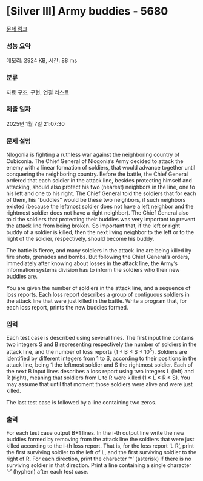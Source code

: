 # [Silver III] Army buddies - 5680 

[문제 링크](https://www.acmicpc.net/problem/5680) 

### 성능 요약

메모리: 2924 KB, 시간: 88 ms

### 분류

자료 구조, 구현, 연결 리스트

### 제출 일자

2025년 1월 7일 21:07:30

### 문제 설명

<p>Nlogonia is fighting a ruthless war against the neighboring country of Cubiconia. The Chief General of Nlogonia’s Army decided to attack the enemy with a linear formation of soldiers, that would advance together until conquering the neighboring country. Before the battle, the Chief General ordered that each soldier in the attack line, besides protecting himself and attacking, should also protect his two (nearest) neighbors in the line, one to his left and one to his right. The Chief General told the soldiers that for each of them, his “buddies” would be these two neighbors, if such neighbors existed (because the leftmost soldier does not have a left neighbor and the rightmost soldier does not have a right neighbor). The Chief General also told the soldiers that protecting their buddies was very important to prevent the attack line from being broken. So important that, if the left or right buddy of a soldier is killed, then the next living neighbor to the left or to the right of the soldier, respectively, should become his buddy.</p>

<p>The battle is fierce, and many soldiers in the attack line are being killed by fire shots, grenades and bombs. But following the Chief General’s orders, immediately after knowing about losses in the attack line, the Army’s information systems division has to inform the soldiers who their new buddies are.</p>

<p>You are given the number of soldiers in the attack line, and a sequence of loss reports. Each loss report describes a group of contiguous soldiers in the attack line that were just killed in the battle. Write a program that, for each loss report, prints the new buddies formed.</p>

### 입력 

 <p>Each test case is described using several lines. The first input line contains two integers S and B representing respectively the number of soldiers in the attack line, and the number of loss reports (1 ≤ B ≤ S ≤ 10<sup>5</sup>). Soldiers are identified by different integers from 1 to S, according to their positions in the attack line, being 1 the leftmost soldier and S the rightmost soldier. Each of the next B input lines describes a loss report using two integers L (left) and R (right), meaning that soldiers from L to R were killed (1 ≤ L ≤ R ≤ S). You may assume that until that moment those soldiers were alive and were just killed.</p>

<p>The last test case is followed by a line containing two zeros.</p>

### 출력 

 <p>For each test case output B+1 lines. In the i-th output line write the new buddies formed by removing from the attack line the soldiers that were just killed according to the i-th loss report. That is, for the loss report ‘L R’, print the first surviving soldier to the left of L, and the first surviving soldier to the right of R. For each direction, print the character ‘*’ (asterisk) if there is no surviving soldier in that direction. Print a line containing a single character ‘-’ (hyphen) after each test case.</p>

